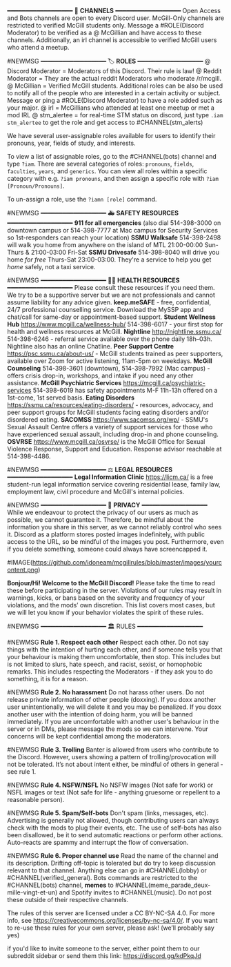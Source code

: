━━━━━━━━━━━━━━━━━━
💬 **CHANNELS**
━━━━━━━━━━━━━━━━━━
Open Access and Bots channels are open to every Discord user.
McGill-Only channels are restricted to verified McGill students only. Message a #ROLE(Discord Moderator) to be verified as a @ McGillian and have access to these channels. Additionally, an irl channel is accessible to verified McGill users who attend a meetup.


#NEWMSG
━━━━━━━━━━━━━━━━━━
🏷 **ROLES**
━━━━━━━━━━━━━━━━━━
@ Discord Moderator = Moderators of this Discord. Their rule is law!
@ Reddit Moderator = They are the actual reddit Moderators who moderate /r/mcgill.
@ McGillian = Verified McGill students.
Additional roles can be also be used to notify all of the people who are interested in a certain activity or subject. Message or ping a #ROLE(Discord Moderator) to have a role added such as your major.
@ irl = McGillians who attended at least one meetup or met a mod IRL
@ stm_alertee = for real-time STM status on discord, just type `.iam stm_alertee` to get the role and get access to #CHANNEL(stm_alerts)

We have several user-assignable roles available for users to identify their pronouns, year, fields of study, and interests.

To view a list of assignable roles, go to the #CHANNEL(bots) channel and type `?iam`. There are several categories of roles: `pronouns`, `fields`, `faculties`, `years`, and `generics`. You can view all roles within a specific category with e.g. `?iam pronouns`, and then assign a specific role with `?iam [Pronoun/Pronouns]`.

To un-assign a role, use the `?iamn [role]` command.


#NEWMSG
━━━━━━━━━━━━━━━━━━
🚑 **SAFETY RESOURCES**
━━━━━━━━━━━━━━━━━━
__911 for all emergencies__ (also dial 514-398-3000 on downtown campus or 514-398-7777 at Mac campus for Security Services so 1st-responders can reach your location)
__SSMU Walksafe__ 514-398-2498 will walk you home from anywhere on the island of MTL 21:00-00:00 Sun-Thurs & 21:00-03:00 Fri-Sat
__SSMU Drivesafe__ 514-398-8040 will drive you home *for free* Thurs-Sat 23:00-03:00. They're a service to help you get *home* safely, not a taxi service.


#NEWMSG
━━━━━━━━━━━━━━━━━━
👩‍⚕️ **HEALTH RESOURCES**
━━━━━━━━━━━━━━━━━━
Please consult these resources if you need them. We try to be a supportive server but we are not professionals and cannot assume liability for any advice given.
__keep.meSAFE__ - free, confidential, 24/7 professional counselling service. Download the MySSP app and chat/call for same-day or appointment-based support.
__Student Wellness Hub__ <https://www.mcgill.ca/wellness-hub/> 514-398-6017 - your first stop for health and wellness resources at McGill.
__Nightline__ <http://nightline.ssmu.ca/> 514-398-6246 - referral service available over the phone daily 18h–03h. Nightline also has an online Chatline.
__Peer Support Centre__ <https://psc.ssmu.ca/about-us/> - McGill students trained as peer supporters, available over Zoom for active listening, 11am-5pm on weekdays.
__McGill Counseling__ 514-398-3601 (downtown), 514-398-7992 (Mac campus) - offers crisis drop-in, workshops, and intake if you need any other assistance.
__McGill Psychiatric Services__ <https://mcgill.ca/psychiatric-services> 514-398-6019 has safety appointments M-F 11h-13h offered on a 1st-come, 1st served basis.
__Eating Disorders__ <https://ssmu.ca/resources/eating-disorders/> - resources, advocacy, and peer support groups for McGill students facing eating disorders and/or disordered eating.
__SACOMSS__ <https://www.sacomss.org/wp/> - SSMU's Sexual Assault Centre offers a variety of support services for those who have experienced sexual assault, including drop-in and phone counseling.
__OSVRSE__ <https://www.mcgill.ca/osvrse/> is the McGill Office for Sexual Violence Response, Support and Education. Response advisor reachable at 514-398-4486.


#NEWMSG
━━━━━━━━━━━━━━━━━━
⚖ **LEGAL RESOURCES**
━━━━━━━━━━━━━━━━━━
__Legal Information Clinic__ <https://licm.ca/> is a free student-run legal information service covering residential lease, family law, employment law, civil procedure and McGill's internal policies.


#NEWMSG
━━━━━━━━━━━━━━━━━━
🤫 **PRIVACY**
━━━━━━━━━━━━━━━━━━
While we endeavour to protect the privacy of our users as much as possible, we cannot guarantee it. Therefore, be mindful about the information you share in this server, as we cannot reliably control who sees it. Discord as a platform stores posted images indefinitely, with public access to the URL, so be mindful of the images you post. Furthermore, even if you delete something, someone could always have screencapped it.


#IMAGE(https://github.com/idoneam/mcgillrules/blob/master/images/yourcontent.png)


**Bonjour/Hi! Welcome to the McGill Discord!**
Please take the time to read these before participating in the server. Violations of our rules may result in warnings, kicks, or bans based on the severity and frequency of your violations, and the mods’ own discretion. This list covers most cases, but we will let you know if your behavior violates the spirit of these rules.


#NEWMSG
━━━━━━━━━━━━━━━━━━
🏛 RULES
━━━━━━━━━━━━━━━━━━


#NEWMSG
**Rule 1. Respect each other**
Respect each other. Do not say things with the intention of hurting each other, and if someone tells you that your behaviour is making them uncomfortable, then stop. This includes but is not limited to slurs, hate speech, and racist, sexist, or homophobic remarks.
This includes respecting the Moderators - if they ask you to do something, it is for a reason.


#NEWMSG
**Rule 2. No harassment**
Do not harass other users. Do not release private information of other people (doxxing). If you doxx another user unintentionally, we will delete it and you may be penalized. If you doxx another user with the intention of doing harm, you will be banned immediately.
If you are uncomfortable with another user's behaviour in the server or in DMs, please message the mods so we can intervene. Your concerns will be kept confidential among the moderators.


#NEWMSG
**Rule 3. Trolling**
Banter is allowed from users who contribute to the Discord. However, users showing a pattern of trolling/provocation will not be tolerated. It’s not about intent either, be mindful of others in general - see rule 1.


#NEWMSG
**Rule 4. NSFW/NSFL**
No NSFW images (Not safe for work) or NSFL images or text (Not safe for life - anything gruesome or repellent to a reasonable person).


#NEWMSG
**Rule 5. Spam/Self-bots**
Don't spam (links, messages, etc). Advertising is generally not allowed, though contributing users can always check with the mods to plug their events, etc. The use of self-bots has also been disallowed, be it to send automatic reactions or perform other actions. Auto-reacts are spammy and interrupt the flow of conversation.


#NEWMSG
**Rule 6. Proper channel use**
Read the name of the channel and its description. Drifting off-topic is tolerated but do try to keep discussion relevant to that channel. Anything else can go in #CHANNEL(lobby) or #CHANNEL(verified_general). Bots commands are restricted to the #CHANNEL(bots) channel, **memes** to #CHANNEL(meme_parade_deux-mille-vingt-et-un) and Spotify invites to #CHANNEL(music). Do not post these outside of their respective channels.


The rules of this server are licensed under a CC BY-NC-SA 4.0. For more info, see <https://creativecommons.org/licenses/by-nc-sa/4.0/>. If you want to re-use these rules for your own server, please ask! (we’ll probably say yes)


if you'd like to invite someone to the server, either point them to our subreddit sidebar or send them this link: <https://discord.gg/kdPkqJd>
